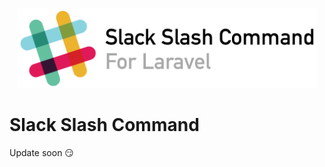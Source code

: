 <p align="center">
    <img src="https://raw.githubusercontent.com/pingcheng/slack-slash-command/gh-pages/images/logo.png" width=478>
</p>

# Slack Slash Command
Update soon :smirk: